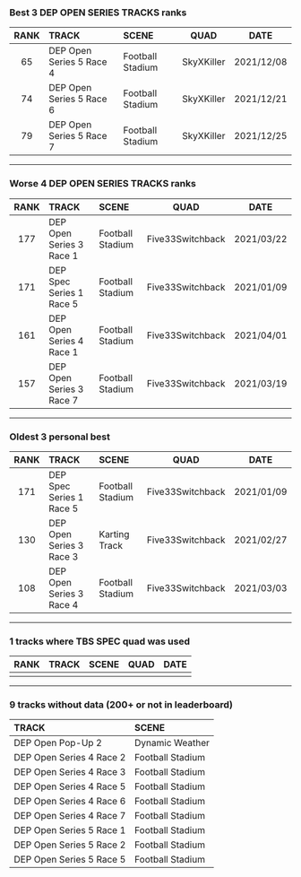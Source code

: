 ### Best 3 DEP OPEN SERIES TRACKS ranks
|RANK|TRACK|SCENE|QUAD|DATE|
|:---:|:---|:---|:---:|:---:|
|65|DEP Open Series 5 Race 4|Football Stadium|SkyXKiller|2021/12/08|
|74|DEP Open Series 5 Race 6|Football Stadium|SkyXKiller|2021/12/21|
|79|DEP Open Series 5 Race 7|Football Stadium|SkyXKiller|2021/12/25|
---
### Worse 4 DEP OPEN SERIES TRACKS ranks
|RANK|TRACK|SCENE|QUAD|DATE|
|:---:|:---|:---|:---:|:---:|
|177|DEP Open Series 3 Race 1|Football Stadium|Five33Switchback|2021/03/22|
|171|DEP Spec Series 1 Race 5|Football Stadium|Five33Switchback|2021/01/09|
|161|DEP Open Series 4 Race 1|Football Stadium|Five33Switchback|2021/04/01|
|157|DEP Open Series 3 Race 7|Football Stadium|Five33Switchback|2021/03/19|
---
### Oldest 3 personal best
|RANK|TRACK|SCENE|QUAD|DATE|
|:---:|:---|:---|:---:|:---:|
|171|DEP Spec Series 1 Race 5|Football Stadium|Five33Switchback|2021/01/09|
|130|DEP Open Series 3 Race 3|Karting Track|Five33Switchback|2021/02/27|
|108|DEP Open Series 3 Race 4|Football Stadium|Five33Switchback|2021/03/03|
---
### 1 tracks where TBS SPEC quad was used
|RANK|TRACK|SCENE|QUAD|DATE|
|:---:|:---|:---|:---:|:---:|
||||||
---
### 9 tracks without data (200+ or not in leaderboard)
|TRACK|SCENE|
|:---|:---|
|DEP Open Pop-Up 2|Dynamic Weather|
|DEP Open Series 4 Race 2|Football Stadium|
|DEP Open Series 4 Race 3|Football Stadium|
|DEP Open Series 4 Race 5|Football Stadium|
|DEP Open Series 4 Race 6|Football Stadium|
|DEP Open Series 4 Race 7|Football Stadium|
|DEP Open Series 5 Race 1|Football Stadium|
|DEP Open Series 5 Race 2|Football Stadium|
|DEP Open Series 5 Race 5|Football Stadium|
